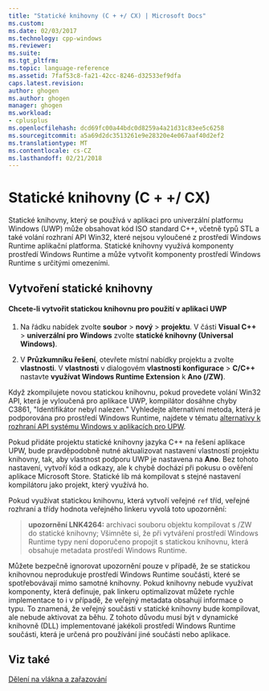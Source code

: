 ```yaml
---
title: "Statické knihovny (C + +/ CX) | Microsoft Docs"
ms.custom: 
ms.date: 02/03/2017
ms.technology: cpp-windows
ms.reviewer: 
ms.suite: 
ms.tgt_pltfrm: 
ms.topic: language-reference
ms.assetid: 7faf53c8-fa21-42cc-8246-d32533ef9dfa
caps.latest.revision: 
author: ghogen
ms.author: ghogen
manager: ghogen
ms.workload:
- cplusplus
ms.openlocfilehash: dcd69fc00a44bdc0d8259a4a21d31c83ee5c6258
ms.sourcegitcommit: a5a69d2dc3513261e9e28320e4e067aaf40d2ef2
ms.translationtype: MT
ms.contentlocale: cs-CZ
ms.lasthandoff: 02/21/2018
---
```

# <a name="static-libraries-ccx"></a>Statické knihovny (C + +/ CX)
Statické knihovny, který se používá v aplikaci pro univerzální platformu Windows (UWP) může obsahovat kód ISO standard C++, včetně typů STL a také volání rozhraní API Win32, které nejsou vyloučené z prostředí Windows Runtime aplikační platforma. Statické knihovny využívá komponenty prostředí Windows Runtime a může vytvořit komponenty prostředí Windows Runtime s určitými omezeními.  
  
## <a name="creating-static-libraries"></a>Vytvoření statické knihovny  
  
#### <a name="to-create-a-static-library-for-use-in-a-uwp-app"></a>Chcete-li vytvořit statickou knihovnu pro použití v aplikaci UWP  
  
1.  Na řádku nabídek zvolte **soubor** > **nový** > **projektu**. V části **Visual C++** > **univerzální pro Windows** zvolte **statické knihovny (Universal Windows)**.  
  
2.  V **Průzkumníku řešení**, otevřete místní nabídky projektu a zvolte **vlastnosti**. V **vlastnosti** v dialogovém **vlastnosti konfigurace** > **C/C++** nastavte **využívat Windows Runtime Extension** k **Ano (/ZW)**.  
  
 Když zkompilujete novou statickou knihovnu, pokud provedete volání Win32 API, která je vyloučená pro aplikace UWP, kompilátor dosáhne chyby C3861, "Identifikátor nebyl nalezen." Vyhledejte alternativní metoda, která je podporována pro prostředí Windows Runtime, najdete v tématu [alternativy k rozhraní API systému Windows v aplikacích pro UPW](/uwp/win32-and-com/alternatives-to-windows-apis-uwp).  
  
 Pokud přidáte projektu statické knihovny jazyka C++ na řešení aplikace UPW, bude pravděpodobně nutné aktualizovat nastavení vlastností projektu knihovny, tak, aby vlastnost podporu UWP je nastavena na **Ano**. Bez tohoto nastavení, vytvoří kód a odkazy, ale k chybě dochází při pokusu o ověření aplikace Microsoft Store. Statické lib má kompilovat s stejné nastavení kompilátoru jako projekt, který využívá ho.  
  
 Pokud využívat statickou knihovnu, která vytvoří veřejné `ref` tříd, veřejné rozhraní a třídy hodnota veřejného linkeru vyvolá toto upozornění:  
  
> **upozornění LNK4264:** archivaci souboru objektu kompilovat s /ZW do statické knihovny; Všimněte si, že při vytváření prostředí Windows Runtime typy není doporučeno propojit s statickou knihovnu, která obsahuje metadata prostředí Windows Runtime.  
  
 Můžete bezpečně ignorovat upozornění pouze v případě, že se statickou knihovnou neprodukuje prostředí Windows Runtime součásti, které se spotřebovávají mimo samotné knihovny. Pokud knihovny nebude využívat komponenty, která definuje, pak linkeru optimalizovat můžete rychle implementace to i v případě, že veřejný metadata obsahují informace o typu. To znamená, že veřejný součásti v statické knihovny bude kompilovat, ale nebude aktivovat za běhu. Z tohoto důvodu musí být v dynamické knihovně (DLL) implementované jakékoli prostředí Windows Runtime součásti, která je určená pro používání jiné součásti nebo aplikace.  
  
## <a name="see-also"></a>Viz také  
 [Dělení na vlákna a zařazování](../cppcx/threading-and-marshaling-c-cx.md)